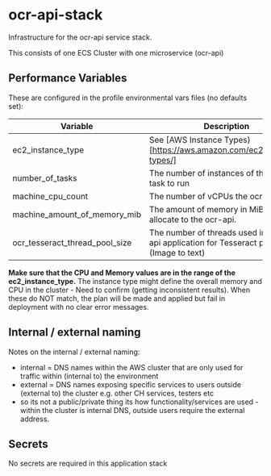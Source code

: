 # ocr-api-stack

Infrastructure for the ocr-api service stack.

This consists of one ECS Cluster with one microservice (ocr-api)

## Performance Variables

These are configured in the profile environmental vars files (no defaults set):

|     Variable                    | Description                                                                       |
|---                              |---                                                                                |
| ec2_instance_type               | See [AWS Instance Types)[https://aws.amazon.com/ec2/instance-types/]              |
| number_of_tasks                 | The number of instances of the ocr-api task to run                                |
| machine_cpu_count               | The number of vCPUs the ocr-api uses.                                             |
| machine_amount_of_memory_mib    | The amount of memory in MiB to allocate to the ocr-api.                                  |
| ocr_tesseract_thread_pool_size  | The number of threads used in the ocr-api application for Tesseract processing (Image to text) |

**Make sure that the CPU and Memory values are in the range of the ec2_instance_type.**  The instance type might define the overall memory and CPU in the cluster - Need to confirm (getting inconsistent results). When these do NOT match, the plan will be made and applied but fail in deployment with no clear error messages.

## Internal / external naming

Notes on the internal / external naming:

- internal = DNS names within the AWS cluster that are only used for traffic within (internal to) the environment
- external = DNS names exposing specific services to users outside (external to) the cluster e.g. other CH services, testers etc
- so its not a public/private thing its how functionality/services are used - within the cluster is internal DNS, outside users require the external address.

## Secrets

No secrets are required in this application stack
